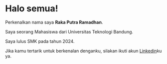 # Halo semua! 

Perkenalkan nama saya **Raka Putra Ramadhan**.<br>

Saya seorang Mahasiswa dari Universitas Teknologi Bandung.<br>

Saya lulus SMK pada tahun 2024.<br>

Jika kamu tertarik untuk berkenalan denganku, silakan ikuti akun [Linkedin](www.linkedin.com/in/raka-putra-ramadhan)ku ya.
